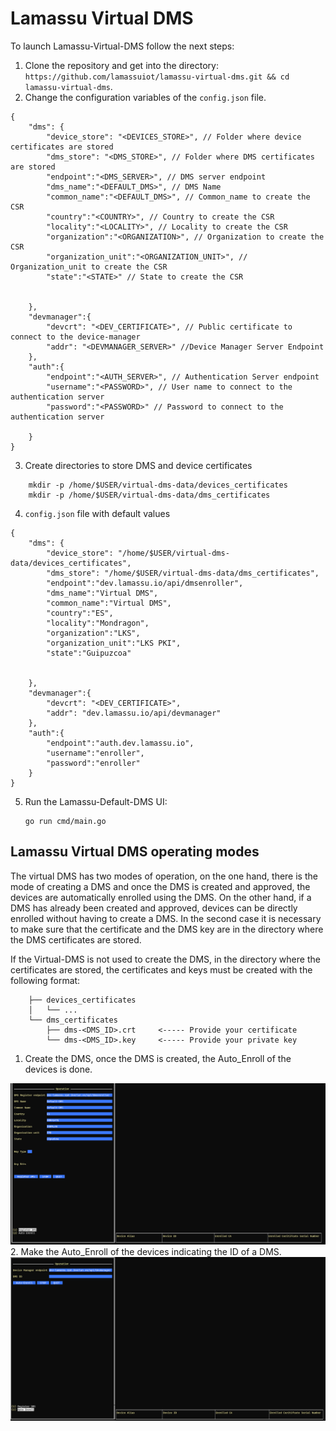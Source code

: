 # Lamassu Virtual DMS

To launch Lamassu-Virtual-DMS follow the next steps:

1. Clone the repository and get into the directory: `https://github.com/lamassuiot/lamassu-virtual-dms.git && cd lamassu-virtual-dms`.
2. Change the configuration variables of the `config.json` file.

```
{
    "dms": {
        "device_store": "<DEVICES_STORE>", // Folder where device certificates are stored
        "dms_store": "<DMS_STORE>", // Folder where DMS certificates are stored
        "endpoint":"<DMS_SERVER>", // DMS server endpoint
        "dms_name":"<DEFAULT_DMS>", // DMS Name
        "common_name":"<DEFAULT_DMS>", // Common_name to create the CSR
        "country":"<COUNTRY>", // Country to create the CSR
        "locality":"<LOCALITY>", // Locality to create the CSR
        "organization":"<ORGANIZATION>", // Organization to create the CSR
        "organization_unit":"<ORGANIZATION_UNIT>", // Organization_unit to create the CSR
        "state":"<STATE>" // State to create the CSR


    },
    "devmanager":{
        "devcrt": "<DEV_CERTIFICATE>", // Public certificate to connect to the device-manager
        "addr": "<DEVMANAGER_SERVER>" //Device Manager Server Endpoint
    },
    "auth":{
        "endpoint":"<AUTH_SERVER>", // Authentication Server endpoint
        "username":"<PASSWORD>", // User name to connect to the authentication server
        "password":"<PASSWORD>" // Password to connect to the authentication server

    }
}

```
3. Create directories to store DMS and device certificates

```
    mkdir -p /home/$USER/virtual-dms-data/devices_certificates
    mkdir -p /home/$USER/virtual-dms-data/dms_certificates
```
4. `config.json` file with default values

```
{
    "dms": {
        "device_store": "/home/$USER/virtual-dms-data/devices_certificates",
        "dms_store": "/home/$USER/virtual-dms-data/dms_certificates",
        "endpoint":"dev.lamassu.io/api/dmsenroller",
        "dms_name":"Virtual DMS",
        "common_name":"Virtual DMS",
        "country":"ES",
        "locality":"Mondragon",
        "organization":"LKS",
        "organization_unit":"LKS PKI",
        "state":"Guipuzcoa"


    },
    "devmanager":{
        "devcrt": "<DEV_CERTIFICATE>",
        "addr": "dev.lamassu.io/api/devmanager"
    },
    "auth":{
        "endpoint":"auth.dev.lamassu.io",
        "username":"enroller",
        "password":"enroller"
    }
}
```
5. Run the Lamassu-Default-DMS UI:
    ```
    go run cmd/main.go
    ```
## Lamassu Virtual DMS operating modes
 
The virtual DMS has two modes of operation, on the one hand, there is the mode of creating a DMS and once the DMS is created and approved, the devices are automatically enrolled using the DMS. On the other hand, if a DMS has already been created and approved, devices can be directly enrolled without having to create a DMS. In the second case it is necessary to make sure that the certificate and the DMS key are in the directory where the DMS certificates are stored.

If the Virtual-DMS is not used to create the DMS, in the directory where the certificates are stored, the certificates and keys must be created with the following format:
```
    ├── devices_certificates
    │   └── ...
    └── dms_certificates
        ├── dms-<DMS_ID>.crt     <----- Provide your certificate
        └── dms-<DMS_ID>.key     <----- Provide your private key
```

1. Create the DMS, once the DMS is created, the Auto_Enroll of the devices is done.

![virtualDMSUI](img/CreateDMS.PNG)
2. Make the Auto_Enroll of the devices indicating the ID of a DMS.
![virtualDMSUI](img/AutoEnroll.PNG)